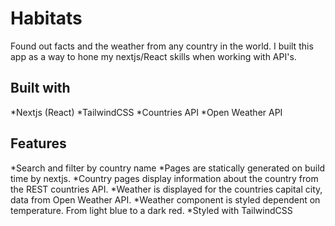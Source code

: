 # Habitats

Found out facts and the weather from any country in the world. I built this app as a way to hone my nextjs/React skills when working with API's.

## Built with

*Nextjs (React)
*TailwindCSS
*Countries API
*Open Weather API

## Features

*Search and filter by country name
*Pages are statically generated on build time by nextjs.
*Country pages display information about the country from the REST countries API.
*Weather is displayed for the countries capital city, data from Open Weather API.
*Weather component is styled dependent on temperature. From light blue to a dark red.
*Styled with TailwindCSS
